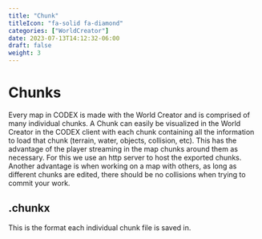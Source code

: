 ```yaml
---
title: "Chunk"
titleIcon: "fa-solid fa-diamond"
categories: ["WorldCreator"]
date: 2023-07-13T14:12:32-06:00
draft: false
weight: 3
---
```


# Chunks

Every map in CODEX is made with the World Creator and is comprised of many individual chunks. A Chunk can easily be visualized in the World Creator in the CODEX client with each chunk containing all the information to load that chunk (terrain, water, objects, collision, etc). This has the advantage of the player streaming in the map chunks around them as necessary. For this we use an http server to host the exported chunks. Another advantage is when working on a map with others, as long as different chunks are edited, there should be no collisions when trying to commit your work.

## .chunkx

This is the format each individual chunk file is saved in.